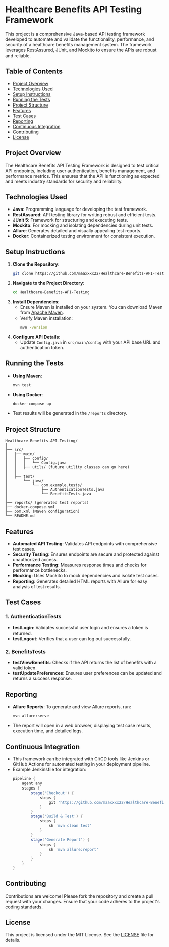 # Healthcare Benefits API Testing Framework

This project is a comprehensive Java-based API testing framework developed to automate and validate the functionality, performance, and security of a healthcare benefits management system. The framework leverages RestAssured, JUnit, and Mockito to ensure the APIs are robust and reliable.

## Table of Contents
- [Project Overview](#project-overview)
- [Technologies Used](#technologies-used)
- [Setup Instructions](#setup-instructions)
- [Running the Tests](#running-the-tests)
- [Project Structure](#project-structure)
- [Features](#features)
- [Test Cases](#test-cases)
- [Reporting](#reporting)
- [Continuous Integration](#continuous-integration)
- [Contributing](#contributing)
- [License](#license)

## Project Overview
The Healthcare Benefits API Testing Framework is designed to test critical API endpoints, including user authentication, benefits management, and performance metrics. This ensures that the API is functioning as expected and meets industry standards for security and reliability.

## Technologies Used
- **Java**: Programming language for developing the test framework.
- **RestAssured**: API testing library for writing robust and efficient tests.
- **JUnit 5**: Framework for structuring and executing tests.
- **Mockito**: For mocking and isolating dependencies during unit tests.
- **Allure**: Generates detailed and visually appealing test reports.
- **Docker**: Containerized testing environment for consistent execution.

## Setup Instructions
1. **Clone the Repository**:
   ```bash
   git clone https://github.com/maaxxxx22/Healthcare-Benefits-API-Testing.git
   ```
2. **Navigate to the Project Directory**:
   ```bash
   cd Healthcare-Benefits-API-Testing
   ```
3. **Install Dependencies**:
   - Ensure Maven is installed on your system. You can download Maven from [Apache Maven](https://maven.apache.org/).
   - Verify Maven installation:
     ```bash
     mvn -version
     ```
4. **Configure API Details**:
   - Update `Config.java` in `src/main/config` with your API base URL and authentication token.

## Running the Tests
- **Using Maven**:
  ```bash
  mvn test
  ```
- **Using Docker**:
  ```bash
  docker-compose up
  ```
- Test results will be generated in the `/reports` directory.

## Project Structure
```
Healthcare-Benefits-API-Testing/
│
├── src/
│   ├── main/
│   │   ├── config/
│   │   │   └── Config.java
│   │   ├── utils/ (future utility classes can go here)
│   │
│   ├── test/
│       └── java/
│           └── com.example.tests/
│               ├── AuthenticationTests.java
│               └── BenefitsTests.java
│
├── reports/ (generated test reports)
├── docker-compose.yml
├── pom.xml (Maven configuration)
└── README.md
```

## Features
- **Automated API Testing**: Validates API endpoints with comprehensive test cases.
- **Security Testing**: Ensures endpoints are secure and protected against unauthorized access.
- **Performance Testing**: Measures response times and checks for performance bottlenecks.
- **Mocking**: Uses Mockito to mock dependencies and isolate test cases.
- **Reporting**: Generates detailed HTML reports with Allure for easy analysis of test results.

## Test Cases
### 1. AuthenticationTests
- **testLogin**: Validates successful user login and ensures a token is returned.
- **testLogout**: Verifies that a user can log out successfully.

### 2. BenefitsTests
- **testViewBenefits**: Checks if the API returns the list of benefits with a valid token.
- **testUpdatePreferences**: Ensures user preferences can be updated and returns a success response.

## Reporting
- **Allure Reports**: To generate and view Allure reports, run:
  ```bash
  mvn allure:serve
  ```
- The report will open in a web browser, displaying test case results, execution time, and detailed logs.

## Continuous Integration
- This framework can be integrated with CI/CD tools like Jenkins or GitHub Actions for automated testing in your deployment pipeline.
- Example Jenkinsfile for integration:
  ```groovy
  pipeline {
      agent any
      stages {
          stage('Checkout') {
              steps {
                  git 'https://github.com/maaxxxx22/Healthcare-Benefits-API-Testing.git'
              }
          }
          stage('Build & Test') {
              steps {
                  sh 'mvn clean test'
              }
          }
          stage('Generate Report') {
              steps {
                  sh 'mvn allure:report'
              }
          }
      }
  }
  ```

## Contributing
Contributions are welcome! Please fork the repository and create a pull request with your changes. Ensure that your code adheres to the project's coding standards.

## License
This project is licensed under the MIT License. See the [LICENSE](LICENSE) file for details.
